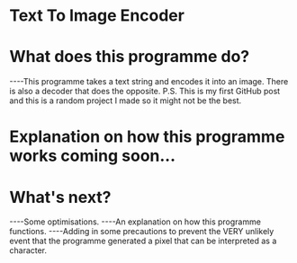 # Text To Image Encoder

# What does this programme do?
----This programme takes a text string and encodes it into an image. There is also a decoder that does the opposite. P.S. This is my first GitHub post and this is a random project I made so it might not be the best.

# Explanation on how this programme works coming soon...

# What's next?
----Some optimisations.
----An explanation on how this programme functions.
----Adding in some precautions to prevent the VERY unlikely event that the programme generated a pixel that can be interpreted as a character.

